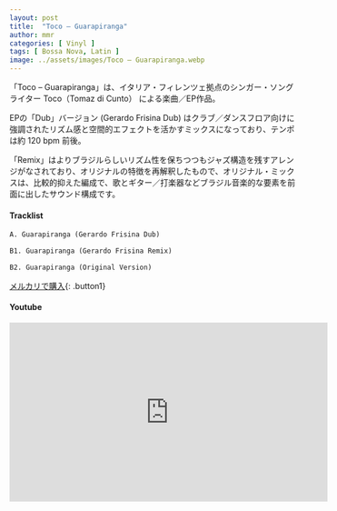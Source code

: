 ```yaml
---
layout: post
title:  "Toco – Guarapiranga"
author: mmr
categories: [ Vinyl ]
tags: [ Bossa Nova, Latin ]
image: ../assets/images/Toco – Guarapiranga.webp
---
```


「Toco – Guarapiranga」は、イタリア・フィレンツェ拠点のシンガー・ソングライター Toco（Tomaz di Cunto） による楽曲／EP作品。

EPの「Dub」バージョン (Gerardo Frisina Dub) はクラブ／ダンスフロア向けに強調されたリズム感と空間的エフェクトを活かすミックスになっており、テンポは約 120 bpm 前後。

「Remix」はよりブラジルらしいリズム性を保ちつつもジャズ構造を残すアレンジがなされており、オリジナルの特徴を再解釈したもので、オリジナル・ミックスは、比較的抑えた編成で、歌とギター／打楽器などブラジル音楽的な要素を前面に出したサウンド構成です。



#### Tracklist
```md
A. Guarapiranga (Gerardo Frisina Dub)

B1. Guarapiranga (Gerardo Frisina Remix)

B2. Guarapiranga (Original Version)
```

[メルカリで購入](https://jp.mercari.com/item/m91471951758?afid=6142608987){: .button1}

#### Youtube
<iframe width="560" height="315" src="https://www.youtube.com/embed/tPKNm9IEFzY?si=SWPCSfbh32qT52qN" title="YouTube video player" frameborder="0" allow="accelerometer; autoplay; clipboard-write; encrypted-media; gyroscope; picture-in-picture; web-share" referrerpolicy="strict-origin-when-cross-origin" allowfullscreen></iframe>